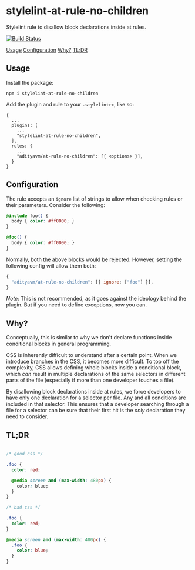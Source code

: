 # stylelint-at-rule-no-children

Stylelint rule to disallow block declarations inside at rules.

[![Build Status](https://img.shields.io/travis/adityavm/stylelint-at-rule-no-children/master.svg?style=flat-square)](https://travis-ci.org/adityavm/stylelint-at-rule-no-children)

[Usage](#usage)
[Configuration](#configuration)
[Why?](#why)
[TL;DR](#tldr)

## Usage

Install the package:

`npm i stylelint-at-rule-no-children`

Add the plugin and rule to your `.stylelintrc`, like so:
```
{
  ...
  plugins: [
    ...
    "stylelint-at-rule-no-children",
  ],
  rules: {
    ...
    "adityavm/at-rule-no-children": [{ <options> }],
  }
}
```

## Configuration

The rule accepts an `ignore` list of strings to allow when checking rules or their parameters. Consider the following:
```css
@include foo() {
  body { color: #ff0000; }
}

@foo() {
  body { color: #ff0000; }
}
```

Normally, both the above blocks would be rejected. However, setting the following config will allow them both:

```javascript
{
  "adityavm/at-rule-no-children": [{ ignore: ["foo"] }],
}
```

_Note:_ This is not recommended, as it goes against the ideology behind the plugin. But if you need to define exceptions, now you can.

## Why?

Conceptually, this is similar to why we don't declare functions inside conditional blocks in general programming.

CSS is inherently difficult to understand after a certain point. When we introduce branches in the CSS, it becomes more difficult. To top off the complexity, CSS allows defining whole blocks inside a conditional block, which _can_ result in multiple declarations of the same selectors in different parts of the file (especially if more than one developer touches a file).

By disallowing block declarations inside at rules, we force developers to have only one declaration for a selector per file. Any and all conditions are included in that selector. This ensures that a developer searching through a file for a selector can be sure that their first hit is the _only_ declaration they need to consider.

## TL;DR

```css

/* good css */

.foo {
  color: red;

  @media screen and (max-width: 480px) {
    color: blue;
  }
}

/* bad css */

.foo {
  color: red;
}

@media screen and (max-width: 480px) {
  .foo {
    color: blue;
  }
}

```
